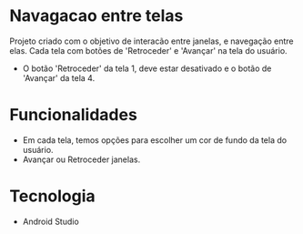 # Navagacao entre telas

Projeto criado com o objetivo de interacão entre janelas, e navegação entre elas. Cada tela com botões de 'Retroceder' e 'Avançar' na tela do usuário.
- O botão 'Retroceder' da tela 1, deve estar desativado e o botão de 'Avançar' da tela 4.

# Funcionalidades
- Em cada tela, temos opções para escolher um cor de fundo da tela do usuário.
- Avançar ou Retroceder janelas.
# Tecnologia
- Android Studio
